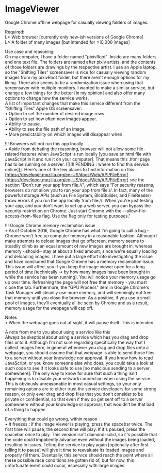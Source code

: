 # ImageViewer
Google Chrome offline webpage for casually viewing folders of images.  
  
Required:  
L> Web browser [currently only new-ish versions of Google Chrome]  
L> A folder of many images [but intended for ≤10,000 images]  
  
Use case and reasoning  
On my computer, I have a folder named "pixivRoot". Inside are many folders and one text file. The folders are named after pixiv artists, and the contents of those folders are drawings by the respective artist. I use an Apple laptop, so the "Shifting Tiles" screensaver is nice for casually viewing random images from my pixivRoot folder, but there aren't enough options for my liking. There also seems to be a randomization issue when using that screensaver with multiple monitors. I wanted to make a similar service, but change a few things for the better [in my opinion] and also offer many options to change how the service works.  
A list of important changes that make this service different from the "Shifting Tiles" Apple OS screensaver:  
• Option to set the number of desired image rows.  
• Option to set how often new images appear.  
• Ability to pause.  
• Ability to see the file path of an image.  
• More predictability on which images will disappear when.  
  
!!! Browsers will not run this app locally  
• Aside from debating the reasoning, browser will not allow some file-related features when JavaScript is run locally [you save an html file with JavaScript in it and run it on your computer]. That means this .html page has to be running on a server. [[[!!! PENDING : where to find this service online]]]. Here's one of the few places to find information on this : [https://developer.mozilla.org/en-US/docs/Web/API/FileError](https://developer.mozilla.org/en-US/docs/Web/API/FileError) see the section "Don't run your app from file://", which says "For security reasons, browsers do not allow you to run your app from file://. In fact, many of the powerful storage APIs (such as File System, BlobBuilder, and FileReader) throw errors if you run the app locally from file://. When you're just testing your app, and you don't want to set up a web server, you can bypass the security restriction on Chrome. Just start Chrome with the --allow-file-access-from-files flag. Use the flag only for testing purposes."  
  
!!! Google Chrome memory reclamation issue  
• As of October 2016, Google Chrome has what I'm going to call a bug - Chrome won't free up computer memory in a reasonable fashion. Although I make attempts to deload images that go offscreen, memory seems to steadily climb as an equal amount of new images are brought in, whereas memory ~should~ stay at about a fixed amount, since we're equally loading and deloading images. I have put a large effort into investigating the issue and have concluded that Google Chrome has a memory reclamation issue. This issue will affect you if you keep the image viewer open for a long period of time [technically -> by how many images have been brought in while the service has been running]. You will notice your memory usage go up over time. Refreshing the page will not free that memory - you must close the tab. Furthermore, the "GPU Process" item in Google Chrome's Task Manager will steadily use more memory, and will seemingly not free that memory until you close the browser. As a positive, if you use a small pool of images, they'll eventually all be seen by Chrome and as a result, memory usage for the webpage will cap off.  
  
Notes  
• When the webpage goes out of sight, it will pause itself. This is intended.  
  
A note from me to you about using a service like this  
Always be skeptical about using a service which has you drag and drop files onto it. Although I'm not sure regarding specifically the way that I collect images here, in general whenever you drag and drop files onto a webpage, you should assume that that webpage is able to send those files to a server without your knowledge nor approval. If you know how to read JavaScript, or you know someone else who does, you could take a look at such code to see if it looks safe to use [no malicious sending to a server somewhere]. The only way to know for sure that such a thing isn't happening is to disable your network connection when using the service. This is obviously unreasonable in most casual settings, so your only remaining options are to either trust the service developers for some strong reason, or only ever drag and drop files that you don't consider to be private or confidential, so that even if they do get sent off to a server somewhere without your knowledge or approval, that wouldn't be that bad of a thing to happen.  
  
Everything that could go wrong, within reason  
• It freezes : if the image viewer is playing, press the spacebar twice. The first time will pause, the second time will play. If it's paused, press the spacebar once to play. This version isn't diamond-solid, so it's possible that the code could impatiently advance even without the images being loaded, resulting in issues. Telling the service to play again [optionally after first telling it to pause] will give it time to reevaluate its loaded images and properly fill them. Eventually, this service should reach the point where all these possible race conditions are gotten rid of, but for now, this unfortunate event could occur, especially with large images.  